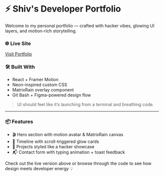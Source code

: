 # ⚡ Shiv's Developer Portfolio

Welcome to my personal portfolio — crafted with hacker vibes, glowing UI layers, and motion-rich storytelling.

### 🌐 Live Site  
[Visit Portfolio](https://shiv-portfolio-k66i.vercel.app/)

### 🛠️ Built With  
- React + Framer Motion  
- Neon-inspired custom CSS  
- MatrixRain overlay component  
- Git Bash + Figma-powered design flow

> UI should feel like it’s launching from a terminal and breathing code.

---

### 📦 Features
- 🎬 Hero section with motion avatar & MatrixRain canvas  
- 📌 Timeline with scroll-triggered glow cards  
- 💼 Projects styled like a hacker showcase  
- 📬 Contact form with typing animation + toast feedback

Check out the live version above or browse through the code to see how design meets developer energy 💡